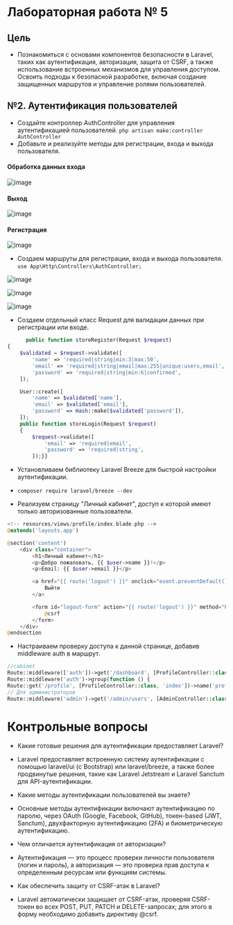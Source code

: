 # Лабораторная работа № 5
## Цель
* Познакомиться с основами компонентов безопасности в Laravel, таких как аутентификация, авторизация, защита от CSRF, а также использование встроенных механизмов для управления доступом. Освоить подходы к безопасной разработке, включая создание защищенных маршрутов и управление ролями пользователей.
## №2. Аутентификация пользователей
* Создайте контроллер AuthController для управления аутентификацией пользователей.
``` php artisan make:controller AuthController ```
* Добавьте и реализуйте методы для регистрации, входа и выхода пользователя.
#### Обработка данных входа

![image](https://github.com/user-attachments/assets/2bef0299-804e-4a86-a921-3b7481456370)

#### Выход

![image](https://github.com/user-attachments/assets/2983800a-5852-49b3-868d-2445f6b6b547)

#### Регистрация

![image](https://github.com/user-attachments/assets/8c26a834-6d4a-4f5c-a47c-d4397cabbea4)

* Создаем маршруты для регистрации, входа и выхода пользователя.
``` use App\Http\Controllers\AuthController; ```

![image](https://github.com/user-attachments/assets/f7be3615-efc8-4551-b25f-69c6a8eb951d)

![image](https://github.com/user-attachments/assets/19edd930-3999-41db-8601-c0472fa8994a)

![image](https://github.com/user-attachments/assets/be0e422a-5782-4402-8397-daba4fc10b00)

* Создаем отдельный класс Request для валидации данных при регистрации или входе.

```php
      public function storeRegister(Request $request)
{
    $validated = $request->validate([
        'name' => 'required|string|min:3|max:50',
        'email' => 'required|string|email|max:255|unique:users,email',
        'password' => 'required|string|min:6|confirmed',
    ]);

    User::create([
        'name' => $validated['name'],
        'email' => $validated['email'],
        'password' => Hash::make($validated['password']),
    ]);
    public function storeLogin(Request $request)
    {
        $request->validate([
            'email' => 'required|email',
            'password' => 'required|string',
        ]);}}
```
* Установливаем библиотеку Laravel Breeze для быстрой настройки аутентификации. 
- `composer require laravel/breeze --dev`
* Реализуем страницу "Личный кабинет", доступ к которой имеют только авторизованные пользователи.

```php
<!-- resources/views/profile/index.blade.php -->
@extends('layouts.app')

@section('content')
    <div class="container">
        <h1>Личный кабинет</h1>
        <p>Добро пожаловать, {{ $user->name }}!</p>
        <p>Email: {{ $user->email }}</p>

        <a href="{{ route('logout') }}" onclick="event.preventDefault(); document.getElementById('logout-form').submit();">
            Выйти
        </a>

        <form id="logout-form" action="{{ route('logout') }}" method="POST" style="display: none;">
            @csrf
        </form>
    </div>
@endsection
```

* Настраиваем проверку доступа к данной странице, добавив middleware auth в маршрут.

```php
//cabinet
Route::middleware(['auth'])->get('/dashboard', [ProfileController::class, 'index'])->name('dashboard');
Route::middleware('auth')->group(function () {
Route::get('/profile', [ProfileController::class, 'index'])->name('profile.index');
// Для администраторов
Route::middleware('admin')->get('/admin/users', [AdminController::class, 'index'])->name('admin.users');});
```
# Контрольные вопросы
* Какие готовые решения для аутентификации предоставляет Laravel?
* Laravel предоставляет встроенную систему аутентификации с помощью laravel/ui (с Bootstrap) или laravel/breeze, а также более продвинутые решения, такие как Laravel Jetstream и Laravel Sanctum для API-аутентификации.

* Какие методы аутентификации пользователей вы знаете?
* Основные методы аутентификации включают аутентификацию по паролю, через OAuth (Google, Facebook, GitHub), токен-based (JWT, Sanctum), двухфакторную аутентификацию (2FA) и биометрическую аутентификацию.

* Чем отличается аутентификация от авторизации?
* Аутентификация — это процесс проверки личности пользователя (логин и пароль), а авторизация — это проверка прав доступа к определенным ресурсам или функциям системы.

* Как обеспечить защиту от CSRF-атак в Laravel?
* Laravel автоматически защищает от CSRF-атак, проверяя CSRF-токен во всех POST, PUT, PATCH и DELETE-запросах; для этого в форму необходимо добавить директиву @csrf.
